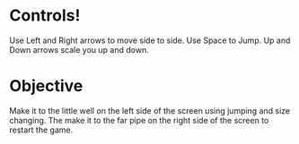 # Controls!
Use Left and Right arrows to move side to side. 
Use Space to Jump. 
Up and Down arrows scale you up and down.

# Objective
Make it to the little well on the left side of the screen using jumping and size changing. The make it to the far pipe on the right side of the screen to restart the game.
